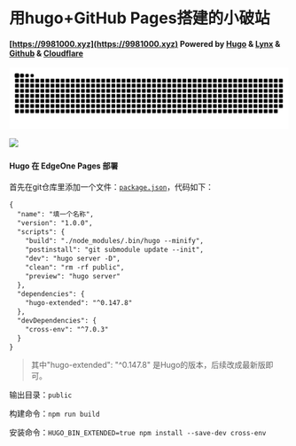 # 用hugo+GitHub Pages搭建的小破站

#### [https://9981000.xyz](https://9981000.xyz)           Powered by [Hugo](https://gohugo.io/) & [Lynx](https://git.io/hugo-lynx) & [Github](https://github.com/) & [Cloudflare](https://www.cloudflare-cn.com/)


![github-contribution-grid-snake](./github-contribution-grid-snake.svg)



![](./author.jpg)


#### Hugo 在 EdgeOne Pages 部署

首先在git仓库里添加一个文件：[`package.json`](package.json)，代码如下：

```language-javascript
{
  "name": "填一个名称",
  "version": "1.0.0",
  "scripts": {
    "build": "./node_modules/.bin/hugo --minify",
    "postinstall": "git submodule update --init",
    "dev": "hugo server -D",
    "clean": "rm -rf public",
    "preview": "hugo server"
  },
  "dependencies": {
    "hugo-extended": "^0.147.8"
  },
  "devDependencies": {
    "cross-env": "^7.0.3"
  }
}
```

> 其中"hugo-extended": "^0.147.8" 是Hugo的版本，后续改成最新版即可。
>



输出目录：`public`

构建命令：`npm run build`

安装命令：`HUGO_BIN_EXTENDED=true npm install --save-dev cross-env`

